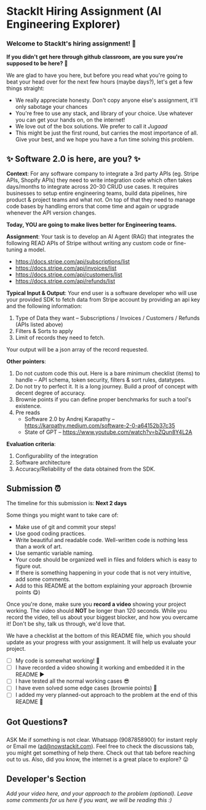 # StackIt Hiring Assignment (AI Engineering Explorer)

### Welcome to StackIt's hiring assignment! 🚀

**If you didn't get here through github classroom, are you sure you're supposed to be here? 🤨**


We are glad to have you here, but before you read what you're going to beat your head over for the next few hours (maybe days?), let's get a few things straight:
- We really appreciate honesty. Don't copy anyone else's assignment, it'll only sabotage your chances
- You're free to use any stack, and library of your choice. Use whatever you can get your hands on, on the internet!
- We love out of the box solutions. We prefer to call it *Jugaad* 
- This might be just the first round, but carries the most importance of all. Give your best, and we hope you have a fun time solving this problem.

## ✨ **Software 2.0 is here, are you?** ✨

**Context**:
For any software company to integrate a 3rd party APIs (eg. Stripe APIs, Shopify APIs) they need to write integration code which often takes days/months to integrate across 20-30 CRUD use cases. It requires businesses to setup entire engineering teams, build data pipelines, hire product & project teams and what not. On top of that they need to manage code bases by handling errors that come time and again or upgrade whenever the API version changes.

**Today, YOU are going to make lives better for Engineering teams.**

**Assignment**:
Your task is to develop an AI Agent (RAG) that integrates the following READ APIs of Stripe without writing any custom code or fine-tuning a model. 
- https://docs.stripe.com/api/subscriptions/list
- https://docs.stripe.com/api/invoices/list
- https://docs.stripe.com/api/customers/list
- https://docs.stripe.com/api/refunds/list


**Typical Input & Output**:
Your end user is a software developer who will use your provided SDK to fetch data from Stripe account by providing an api key and the following information: 
1. Type of Data they want – Subscriptions / Invoices / Customers / Refunds (APIs listed above)
2. Filters & Sorts to apply
3. Limit of records they need to fetch.

Your output will be a json array of the record requested. 

**Other pointers**:
1. Do not custom code this out. Here is a bare minimum checklist (items) to handle – API schema, token security, filters & sort rules, datatypes.
2. Do not try to perfect it. It is a long journey. Build a proof of concept with decent degree of accuracy.
3. Brownie points if you can define proper benchmarks for such a tool's existence.
4. Pre reads
   - Software 2.0 by Andrej Karapathy – https://karpathy.medium.com/software-2-0-a64152b37c35
   - State of GPT – https://www.youtube.com/watch?v=bZQun8Y4L2A


**Evaluation criteria**:
1. Configurability of the integration
2. Software architecture
3. Accuracy/Reliability of the data obtained from the SDK.

## Submission ⏰
The timeline for this submission is: **Next 2 days**

Some things you might want to take care of:
- Make use of git and commit your steps!
- Use good coding practices.
- Write beautiful and readable code. Well-written code is nothing less than a work of art.
- Use semantic variable naming.
- Your code should be organized well in files and folders which is easy to figure out.
- If there is something happening in your code that is not very intuitive, add some comments.
- Add to this README at the bottom explaining your approach (brownie points 😋)

Once you're done, make sure you **record a video** showing your project working. The video should **NOT** be longer than 120 seconds. While you record the video, tell us about your biggest blocker, and how you overcame it! Don't be shy, talk us through, we'd love that.

We have a checklist at the bottom of this README file, which you should update as your progress with your assignment. It will help us evaluate your project.

- [ ] My code is somewhat working! 🥳
- [ ] I have recorded a video showing it working and embedded it in the README ▶️
- [ ] I have tested all the normal working cases 😎
- [ ] I have even solved some edge cases (brownie points) 💪
- [ ] I added my very planned-out approach to the problem at the end of this README 📜

## Got Questions❓
ASK Me if something is not clear. Whatsapp (9087858900) for instant reply or Email me (ad@nowstackit.com). Feel free to check the discussions tab, you might get something of help there. Check out that tab before reaching out to us. 
Also, did you know, the internet is a great place to explore? 😛

## Developer's Section
*Add your video here, and your approach to the problem (optional). Leave some comments for us here if you want, we will be reading this :)*
